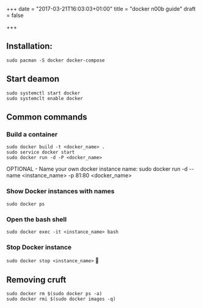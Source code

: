 +++
date = "2017-03-21T16:03:03+01:00"
title = "docker n00b guide"
draft = false

+++

## Installation:
`sudo pacman -S docker docker-compose`

## Start deamon
`sudo systemctl start docker`  
`sudo systemclt enable docker`

<!-- # Configuration
Files you need
Dockerfile
.dockerignore
nginx-app.conf
supervisor-app.conf
start.sh
uwsgi.ini
uwsgi_params
ssh dir with private key -->

## Common commands

### Build a container
`sudo docker build -t <docker_name> .`  
`sudo service docker start`  
`sudo docker run -d -P <docker_name>`

OPTIONAL - Name your own docker instance name:
sudo docker run -d --name <instance_name> -p 81:80 <docker_name>

### Show Docker instances with names
`sudo docker ps`

### Open the bash shell
`sudo docker exec -it <instance_name> bash`

### Stop Docker instance
`sudo docker stop <instance_name>`

<!-- # Publishing -->

<!-- Dockerhub (hosted)
Create an account on Dockerhub

From the root of your project (where your Dockerfile is stored) run these commands
sudo docker login
sudo docker build -t <user>/styleguide-example .
sudo docker push <user>/styleguide-example

On the fresh server now run the following:
docker pull <user>/styleguide-example

Private registry (DIY)
Build your own private registry

Example /start_app_with_docker.sh  
`#! /bin/bash`  

`docker run -d --name styleguide_example --restart=always \`  
`    -e GIT_REPO=<YOUR_GIT_REPO> \`  
`    -e GIT_BRANCH=<YOUR_BRANCH> \`  
`    -e DEBUG=True \`  
`    -e SECRET_KEY='<YOUR_SECRET_KEY>' \`  
`    -p 0.0.0.0:81:80 \`  
`    <user>/styleguide-example` -->

## Removing cruft
`sudo docker rm $(sudo docker ps -a)`  
`sudo docker rmi $(sudo docker images -q)`
